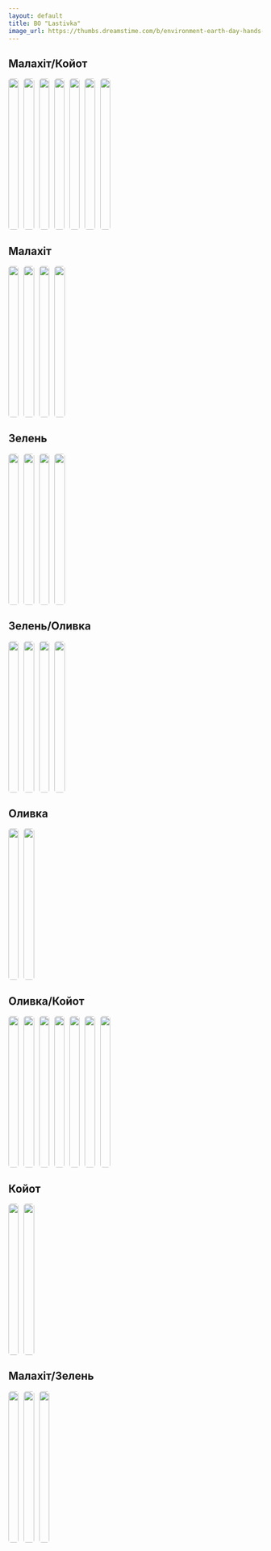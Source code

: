 ```yaml
---
layout: default
title: BO "Lastivka"
image_url: https://thumbs.dreamstime.com/b/environment-earth-day-hands-trees-growing-seedlings-bokeh-green-background-female-hand-holding-tree-nature-field-gra-130247647.jpg
---
```

<div class="container">
  <h2>Малахіт/Койот</h2>
  <ul class="image-gallery">
    <li>
      <img src="/assets/images/1/1.jpg" alt="" />
    </li>
    <li>
      <img src="/assets/images/1/2.jpg" alt="" />
    </li>
    <li>
      <img src="/assets/images/1/3.jpg" alt="" />
    </li>
    <li>
      <img src="/assets/images/1/4.jpg" alt="" />
    </li>
    <li>
      <img src="/assets/images/1/5.jpg" alt="" />
    </li>
    <li>
      <img src="/assets/images/1/6.jpg" alt="" />
    </li>
    <li>
      <img src="/assets/images/1/7.jpg" alt="" />
    </li>
  </ul>
  <h2>Малахіт</h2>
  <ul class="image-gallery">
    <li>
      <img src="/assets/images/2/1.jpg" alt="" />
    </li>
    <li>
      <img src="/assets/images/2/2.jpg" alt="" />
    </li>
    <li>
      <img src="/assets/images/2/3.jpg" alt="" />
    </li>
    <li>
      <img src="/assets/images/2/4.jpg" alt="" />
    </li>
  </ul>
  <h2>Зелень</h2>
  <ul class="image-gallery">
    <li>
      <img src="/assets/images/3/1.jpg" alt="" />
    </li>
    <li>
      <img src="/assets/images/3/2.jpg" alt="" />
    </li>
    <li>
      <img src="/assets/images/3/3.jpg" alt="" />
    </li>
    <li>
      <img src="/assets/images/3/4.jpg" alt="" />
    </li>
  </ul>
  <h2>Зелень/Оливка</h2>
  <ul class="image-gallery">
    <li>
      <img src="/assets/images/4/1.jpg" alt="" />
    </li>
    <li>
      <img src="/assets/images/4/2.jpg" alt="" />
    </li>
    <li>
      <img src="/assets/images/4/3.jpg" alt="" />
    </li>
    <li>
      <img src="/assets/images/4/4.jpg" alt="" />
    </li>
  </ul>
  <h2>Оливка</h2>
  <ul class="image-gallery">
    <li>
      <img src="/assets/images/5/1.jpg" alt="" />
    </li>
    <li>
      <img src="/assets/images/5/2.jpg" alt="" />
    </li>
  </ul>
  <h2>Оливка/Койот</h2>
  <ul class="image-gallery">
    <li>
      <img src="/assets/images/6/1.jpg" alt="" />
    </li>
    <li>
      <img src="/assets/images/6/2.jpg" alt="" />
    </li>
    <li>
      <img src="/assets/images/6/3.jpg" alt="" />
    </li>
    <li>
      <img src="/assets/images/6/4.jpg" alt="" />
    </li>
    <li>
      <img src="/assets/images/6/5.jpg" alt="" />
    </li>
    <li>
      <img src="/assets/images/6/6.jpg" alt="" />
    </li>
    <li>
      <img src="/assets/images/6/7.jpg" alt="" />
    </li>
  </ul>
  <h2>Койот</h2>
  <ul class="image-gallery">
    <li>
      <img src="/assets/images/7/1.jpg" alt="" />
    </li>
    <li>
      <img src="/assets/images/7/2.jpg" alt="" />
    </li>
  </ul>
  <h2>Малахіт/Зелень</h2>
  <ul class="image-gallery">
    <li>
      <img src="/assets/images/8/1.jpg" alt="" />
    </li>
    <li>
      <img src="/assets/images/8/2.jpg" alt="" />
    </li>
    <li>
      <img src="/assets/images/8/3.jpg" alt="" />
    </li>
  </ul>
</div>

<style>
.image-gallery {
  display: flex;
  flex-wrap: wrap;
  gap: 10px;
}

.image-gallery > li {
  height: 300px;
  cursor: pointer;
  position: relative;
  flex: 1 1 auto;
}

.image-gallery::after {
  content: "";
  flex-grow: 999;
}

.image-gallery li img {
  object-fit: cover;
  width: 100%;
  height: 100%;
  vertical-align: middle;
  border-radius: 5px;
}

  ul {
    margin:0;
    padding: 0;
    text-indent: 0;
    list-style-type: none;
  }
  li {
    margin:0;
    padding: 0;
    text-indent: 0;
    list-style-type: none;
  }
</style>

